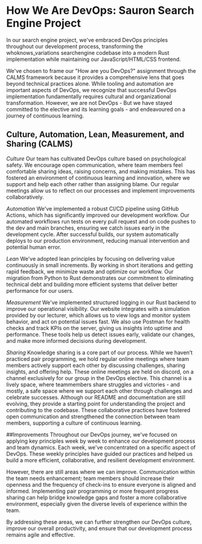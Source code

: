 # How We Are DevOps: Sauron Search Engine Project

In our search engine project, we've embraced DevOps principles throughout our development process, transforming the whoknows_variations searchengine codebase into a modern Rust implementation while maintaining our JavaScript/HTML/CSS frontend.

We've chosen to frame our "How are you DevOps?" assignment through the CALMS framework because it provides a comprehensive lens that goes beyond technical practices alone. While tooling and automation are important aspects of DevOps, we recognize that successful DevOps implementation fundamentally requires cultural and organizational transformation.
However, we are not DevOps - But we have stayed committed to the elective and its learning goals - and endeavoured on a journey of continuous learning. 

## Culture, Automation, Lean, Measurement, and Sharing (CALMS)

*Culture*
Our team has cultivated DevOps culture based on psychological safety. We encourage open communication, where team members feel comfortable sharing ideas, raising concerns, and making mistakes. This has fostered an environment of continuous learning and innovation, where we support and help each other rather than assigning blame. Our regular meetings allow us to reflect on our processes and implement improvements collaboratively. 

*Automation*
We've implemented a robust CI/CD pipeline using GitHub Actions, which has significantly improved our development workflow. Our automated workflows run tests on every pull request and on code pushes to the dev and main branches, ensuring we catch issues early in the development cycle. After successful builds, our system automatically deploys to our production environment, reducing manual intervention and potential human error.

*Lean*
We've adopted lean principles by focusing on delivering value continuously in small increments. By working in short iterations and getting rapid feedback, we minimize waste and optimize our workflow. Our migration from Python to Rust demonstrates our commitment to eliminating technical debt and building more efficient systems that deliver better performance for our users.

*Measurement*
We've implemented structured logging in our Rust backend to improve our operational visibility. Our website integrates with a simulation provided by our lecturer, which allows us to view logs and monitor system behavior, and act on potential issues fast. We also use Postman for health checks and track KPIs on the server, giving us insights into uptime and performance. These tools help us detect issues early, validate our changes, and make more informed decisions during development.

*Sharing*
Knowledge sharing is a core part of our process. While we haven’t practiced pair programming, we hold regular online meetings where team members actively support each other by discussing challenges, sharing insights, and offering help. These online meetings are held on discord, on a channel exclusively for our group in the DevOps elective. This channel is a lively space, where teammembers share struggles and victories - and mostly, a safe space where we support each other through challenges and celebrate successes. 
Although our README and documentation are still evolving, they provide a starting point for understanding the project and contributing to the codebase. 
These collaborative practices have fostered open communication and strengthened the connection between team members, supporting a culture of continuous learning.

##Improvements
Throughout our DevOps journey, we've focused on applying key principles week by week to enhance our development process and team dynamics. Each week, we've concentrated on a specific aspect of DevOps. These weekly principles have guided our practices and helped us build a more efficient, collaborative, and resilient development environment.

However, there are still areas where we can improve. Communication within the team needs enhancement; team members should increase their openness and the frequency of check-ins to ensure everyone is aligned and informed. Implementing pair programming or more frequent progress sharing can help bridge knowledge gaps and foster a more collaborative environment, especially given the diverse levels of experience within the team.

By addressing these areas, we can further strengthen our DevOps culture, improve our overall productivity, and ensure that our development process remains agile and effective.